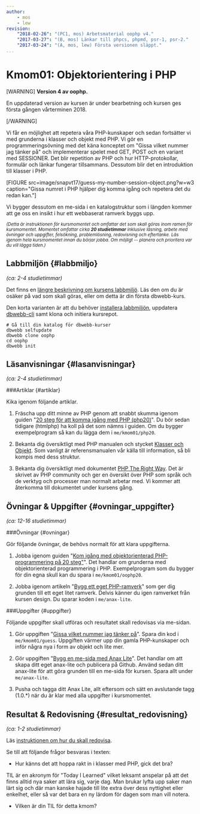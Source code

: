 ```yaml
---
author:
    - mos
    - lew
revision:
    "2018-02-26": "(PC1, mos) Arbetsmaterial oophp v4."
    "2017-03-27": "(B, mos) Länkar till phpcs, phpmd, psr-1, psr-2."
    "2017-03-24": "(A, mos, lew) Första versionen släppt."
...
```

Kmom01: Objektorientering i PHP
==================================

[WARNING]
**Version 4 av oophp.**

En uppdaterad version av kursen är under bearbetning och kursen ges första gången vårterminen 2018.

[/WARNING]

Vi får en möjlighet att repetera våra PHP-kunskaper och sedan fortsätter vi med grunderna i klasser och objekt med PHP. Vi gör en programmeringsövning med det käna konceptet om "Gissa vilket nummer jag tänker på" och implementerar spelet med GET, POST och en variant med SESSIONER. Det blir repetition av PHP och hur HTTP-protokollar, formulär och länkar fungerar tillsammans. Dessutom blir det en introduktion till klasser i PHP.

[FIGURE src=image/snapvt17/guess-my-number-session-object.png?w=w3 caption="Gissa numret i PHP hjälper dig komma igång och repetera det du redan kan."]

Vi bygger dessutom en me-sida i en katalogstruktur som i längden kommer att ge oss en insikt i hur ett webbaserat ramverk byggs upp.

<small><i>(Detta är instruktionen för kursmomentet och omfattar det som skall göras inom ramen för kursmomentet. Momentet omfattar cirka **20 studietimmar** inklusive läsning, arbete med övningar och uppgifter, felsökning, problemlösning, redovisning och eftertanke. Läs igenom hela kursmomentet innan du börjar jobba. Om möjligt -- planera och prioritera var du vill lägga tiden.)</i></small>



Labbmiljön  {#labbmiljo}
---------------------------------

*(ca: 2-4 studietimmar)*

Det finns en [längre beskrivning om kursens labbmiljö](./../installera-labbmiljo). Läs den om du är osäker på vad som skall göras, eller om detta är din första dbwebb-kurs.

Den korta varianten är att du behöver [installera labbmiljön](./../labbmiljo), uppdatera [dbwebb-cli](dbwebb-cli) samt klona och initiera kursrepot.

```text
# Gå till din katalog för dbwebb-kurser
dbwebb selfupdate
dbwebb clone oophp
cd oophp
dbwebb init
```

<!--stop-->



Läsanvisningar  {#lasanvisningar}
---------------------------------

*(ca: 2-4 studietimmar)*


<!--
###Kurslitteratur  {#kurslitteratur}

Det finns inga specifika läsanvisningar i kurslitteraturen.

-->


###Artiklar {#artiklar}

Kika igenom följande artiklar.

1. Fräscha upp ditt minne av PHP genom att snabbt skumma igenom guiden "[20 steg för att komma igång med PHP (php20)](kunskap/kom-i-gang-med-php-pa-20-steg)". Du bör sedan tidigare (htmlphp) ha koll på det som nämns i guiden. Om du bygger exempelprogram så kan du lägga dem i `me/kmom01/php20`.

1. Bekanta dig översiktligt med PHP manualen och stycket [Klasser och Objekt](http://php.net/manual/en/oop5.intro.php). Som vanligt är referensmanualen vår källa till information, så bli kompis med dess struktur.

1. Bekanta dig översiktligt med dokumentet [PHP The Right Way](http://www.phptherightway.com/). Det är skrivet av PHP community och ger en översikt över PHP som språk och de verktyg och processer man normalt arbetar med. Vi kommer att återkomma till dokumentet under kursens gång.


<!--
1. Läs om "[The MicroPHP Manifesto](https://funkatron.com/posts/the-microphp-manifesto.html)" som ger en reaktion på ramverk och termen mikroramverk. ([Alternativ länk till artikeln](https://dbwebb.se/t/6379)).
-->



<!--
###Verktyg {#verktyg}

Läs översiktligt in dig på följande verktyg som används i kursen.

1. Vi använder pakethanteraren [Composer](https://getcomposer.org/) för att installera PHP moduler.

1. De PHP-moduler vi använder är publicerade på [Packagist](https://packagist.org/), ett sökbart repository för PHP-moduler.

1. Bekanta dig kort med [manualen till phpdoc](https://phpdoc.org/) som beskriver hur docblock-kommentarer skrivs till PHP.
-->



<!--
###Videor {#videor}

Det finns inga videos.

Kika på följande videos.

1. Det finns en [YouTube spellista kopplad till kursen](https://www.youtube.com/playlist?list=PLKtP9l5q3ce_jh6fAj1iwiJSj70DXA2Vn), kika på de videos som börjar med 0 och 1.
-->


<!--
###Lästips {#lastips}

Följande lästips är att rekommendera.

1. [Dia](https://wiki.gnome.org/Apps/Dia/) är ett ritverktyg där du kan skapa UML-diagram. Du vill ha ett sådant, eller motsvarande, i din arsenal av verktyg.

1. Vi skriver PHP i enlighet med kodstandarden [PSR-1](http://www.php-fig.org/psr/psr-1/) och [PSR-2](http://www.php-fig.org/psr/psr-2/).

1. Kika gärna på valideringsverktygen vi använder, [phpcs](https://github.com/squizlabs/PHP_CodeSniffer/wiki) och [phpmd](https://phpmd.org/). Du kan installera dem som linters i Atom, men först måste du installera dem i din PATH på ditt lokala system.

-->



Övningar & Uppgifter  {#ovningar_uppgifter}
-------------------------------------------

*(ca: 12-16 studietimmar)*



###Övningar {#ovningar}

Gör följande övningar, de behövs normalt för att klara uppgifterna.

1. Jobba igenom guiden "[Kom igång med objektorienterad PHP-programmering på 20 steg"](kunskap/kom-i-gang-med-oophp-pa-20-steg)". Det handlar om grunderna med objektorienterad programmering i PHP. Exempelprogram som du bygger för din egna skull kan du spara i `me/kmom01/oophp20`.

1. Jobba igenom artikeln "[Bygg ett eget PHP-ramverk](kunskap/bygg-ett-eget-php-ramverk)" som ger dig grunden till ett eget litet ramverk. Delvis känner du igen ramverket från kursen design. Du sparar koden i `me/anax-lite`.



###Uppgifter {#uppgifter}

Följande uppgifter skall utföras och resultatet skall redovisas via me-sidan.

1. Gör uppgiften "[Gissa vilket nummer jag tänker på](uppgift/gissa-numret)". Spara din kod i `me/kmom01/guess`. Uppgiften värmer upp din gamla PHP-kunskaper och inför några nya i form av objekt och lite mer.

1. Gör uppgiften "[Bygg en me-sida med Anax Lite](uppgift/me-sida-med-anax-lite)". Det handlar om att skapa ditt eget anax-lite och publicera på Github. Använd sedan ditt anax-lite för att göra grunden till en me-sida för kursen. Spara allt under `me/anax-lite`.

1. Pusha och tagga ditt Anax Lite, allt eftersom och sätt en avslutande tagg (1.0.\*) när du är klar med alla uppgifter i kursmomentet.

<!--
1. Gör uppgiften "[Bygg en me-sida med Anax Lite](uppgift/me-sida-med-anax-lite)". Det handlar om att skapa ditt eget anax-lite och publicera på Github. Använd sedan ditt anax-lite för att göra grunden till en me-sida för kursen. Spara allt under `me/anax-lite`.

1. Gör uppgiften "[En navbar till Anax Lite (steg 1)](uppgift/en-navbar-till-anax-lite-steg-1)" som ger dig en struktur för att separera HTML och konfiguration av din navbar. Spara din kod i `me/anax-lite`.
-->



Resultat & Redovisning  {#resultat_redovisning}
-----------------------------------------------

*(ca: 1-2 studietimmar)*

Läs [instruktionen om hur du skall redovisa](./../redovisa).

Se till att följande frågor besvaras i texten:

* Hur känns det att hoppa rakt in i klasser med PHP, gick det bra?

TIL är en akronym för "Today I Learned" vilket leksamt anspelar på att det finns alltid nya saker att lära sig, varje dag. Man brukar lyfta upp saker man lärt sig och där man kanske hajade till lite extra över dess nyttighet eller enkelhet, eller så var det bara en ny lärdom för dagen som man vill notera.

* Vilken är din TIL för detta kmom?
